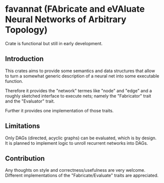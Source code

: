 # favannat (FAbricate and eVAluate Neural Networks of Arbitrary Topology)

Crate is functional but still in early development.

## Introduction

This crates aims to provide some semantics and data structures that allow to turn a somewhat generic description of a neural net into some executable function.

Therefore it provides the "network" termes like "node" and "edge" and a roughly sketched interface to execute nets;
namely the "Fabricator" trait and the "Evaluator" trait.

Further it provides one implementation of those traits.


## Limitations

Only DAGs (directed, acyclic graphs) can be evaluated, which is by design. It is planned to implement logic to unroll recurrent networks into DAGs.

## Contribution

Any thoughts on style and correctness/usefulness are very welcome.
Different implementations of the "Fabricate/Evaluate" traits are appreciated.
